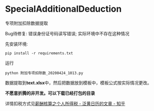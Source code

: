 # SpecialAdditionalDeduction
专项附加扣除数据提取

Bug待修复:
错误身份证号码读写错误;
实际环境中不存在这种情况

先安装环境:

```
pip install -r requirements.txt
```

运行

```
python 附加专项扣除数_20200424_1013.py
```

数据提取到**text.xlsx**中，然后把数据放到模板中，模板公式按实际情况更改。

**不愿意折腾的非开发。可以下载已经打包的目录**

详情扣税方式见[薪酬核算之个人所得税 - 泛黄日历的文章 - 知乎](https://zhuanlan.zhihu.com/p/142042877) 